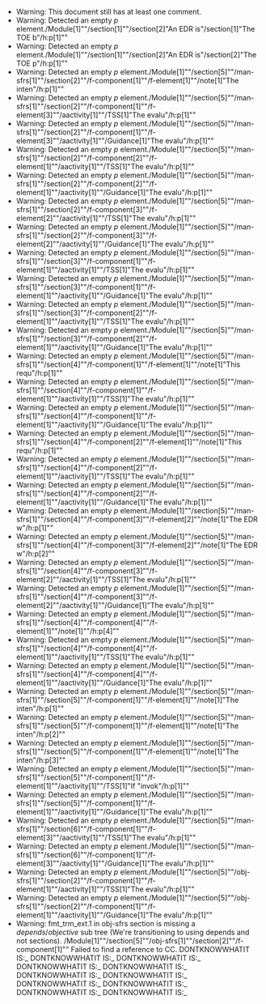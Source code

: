 * Warning: This document still has at least one comment.
* Warning: Detected an empty _p_ element./Module[1]""/section[1]""/section[2]"An EDR is"/section[1]"The TOE b"/h:p[1]""
* Warning: Detected an empty _p_ element./Module[1]""/section[1]""/section[2]"An EDR is"/section[2]"The TOE p"/h:p[1]""
* Warning: Detected an empty _p_ element./Module[1]""/section[5]""/man-sfrs[1]""/section[2]""/f-component[1]""/f-element[1]""/note[1]"The inten"/h:p[1]""
* Warning: Detected an empty _p_ element./Module[1]""/section[5]""/man-sfrs[1]""/section[2]""/f-component[1]""/f-element[3]""/aactivity[1]""/TSS[1]"The evalu"/h:p[1]""
* Warning: Detected an empty _p_ element./Module[1]""/section[5]""/man-sfrs[1]""/section[2]""/f-component[1]""/f-element[3]""/aactivity[1]""/Guidance[1]"The evalu"/h:p[1]""
* Warning: Detected an empty _p_ element./Module[1]""/section[5]""/man-sfrs[1]""/section[2]""/f-component[2]""/f-element[1]""/aactivity[1]""/TSS[1]"The evalu"/h:p[1]""
* Warning: Detected an empty _p_ element./Module[1]""/section[5]""/man-sfrs[1]""/section[2]""/f-component[2]""/f-element[1]""/aactivity[1]""/Guidance[1]"The evalu"/h:p[1]""
* Warning: Detected an empty _p_ element./Module[1]""/section[5]""/man-sfrs[1]""/section[2]""/f-component[3]""/f-element[2]""/aactivity[1]""/TSS[1]"The evalu"/h:p[1]""
* Warning: Detected an empty _p_ element./Module[1]""/section[5]""/man-sfrs[1]""/section[2]""/f-component[3]""/f-element[2]""/aactivity[1]""/Guidance[1]"The evalu"/h:p[1]""
* Warning: Detected an empty _p_ element./Module[1]""/section[5]""/man-sfrs[1]""/section[3]""/f-component[1]""/f-element[1]""/aactivity[1]""/TSS[1]"The evalu"/h:p[1]""
* Warning: Detected an empty _p_ element./Module[1]""/section[5]""/man-sfrs[1]""/section[3]""/f-component[1]""/f-element[1]""/aactivity[1]""/Guidance[1]"The evalu"/h:p[1]""
* Warning: Detected an empty _p_ element./Module[1]""/section[5]""/man-sfrs[1]""/section[3]""/f-component[2]""/f-element[1]""/aactivity[1]""/TSS[1]"The evalu"/h:p[1]""
* Warning: Detected an empty _p_ element./Module[1]""/section[5]""/man-sfrs[1]""/section[3]""/f-component[2]""/f-element[1]""/aactivity[1]""/Guidance[1]"The evalu"/h:p[1]""
* Warning: Detected an empty _p_ element./Module[1]""/section[5]""/man-sfrs[1]""/section[4]""/f-component[1]""/f-element[1]""/note[1]"This requ"/h:p[1]""
* Warning: Detected an empty _p_ element./Module[1]""/section[5]""/man-sfrs[1]""/section[4]""/f-component[1]""/f-element[1]""/aactivity[1]""/TSS[1]"The evalu"/h:p[1]""
* Warning: Detected an empty _p_ element./Module[1]""/section[5]""/man-sfrs[1]""/section[4]""/f-component[1]""/f-element[1]""/aactivity[1]""/Guidance[1]"The evalu"/h:p[1]""
* Warning: Detected an empty _p_ element./Module[1]""/section[5]""/man-sfrs[1]""/section[4]""/f-component[2]""/f-element[1]""/note[1]"This requ"/h:p[1]""
* Warning: Detected an empty _p_ element./Module[1]""/section[5]""/man-sfrs[1]""/section[4]""/f-component[2]""/f-element[1]""/aactivity[1]""/TSS[1]"The evalu"/h:p[1]""
* Warning: Detected an empty _p_ element./Module[1]""/section[5]""/man-sfrs[1]""/section[4]""/f-component[2]""/f-element[1]""/aactivity[1]""/Guidance[1]"The evalu"/h:p[1]""
* Warning: Detected an empty _p_ element./Module[1]""/section[5]""/man-sfrs[1]""/section[4]""/f-component[3]""/f-element[2]""/note[1]"The EDR w"/h:p[1]""
* Warning: Detected an empty _p_ element./Module[1]""/section[5]""/man-sfrs[1]""/section[4]""/f-component[3]""/f-element[2]""/note[1]"The EDR w"/h:p[2]""
* Warning: Detected an empty _p_ element./Module[1]""/section[5]""/man-sfrs[1]""/section[4]""/f-component[3]""/f-element[2]""/aactivity[1]""/TSS[1]"The evalu"/h:p[1]""
* Warning: Detected an empty _p_ element./Module[1]""/section[5]""/man-sfrs[1]""/section[4]""/f-component[3]""/f-element[2]""/aactivity[1]""/Guidance[1]"The evalu"/h:p[1]""
* Warning: Detected an empty _p_ element./Module[1]""/section[5]""/man-sfrs[1]""/section[4]""/f-component[4]""/f-element[1]""/note[1]""/h:p[4]""
* Warning: Detected an empty _p_ element./Module[1]""/section[5]""/man-sfrs[1]""/section[4]""/f-component[4]""/f-element[1]""/aactivity[1]""/TSS[1]"The evalu"/h:p[1]""
* Warning: Detected an empty _p_ element./Module[1]""/section[5]""/man-sfrs[1]""/section[4]""/f-component[4]""/f-element[1]""/aactivity[1]""/Guidance[1]"The evalu"/h:p[1]""
* Warning: Detected an empty _p_ element./Module[1]""/section[5]""/man-sfrs[1]""/section[5]""/f-component[1]""/f-element[1]""/note[1]"The inten"/h:p[1]""
* Warning: Detected an empty _p_ element./Module[1]""/section[5]""/man-sfrs[1]""/section[5]""/f-component[1]""/f-element[1]""/note[1]"The inten"/h:p[2]""
* Warning: Detected an empty _p_ element./Module[1]""/section[5]""/man-sfrs[1]""/section[5]""/f-component[1]""/f-element[1]""/note[1]"The inten"/h:p[3]""
* Warning: Detected an empty _p_ element./Module[1]""/section[5]""/man-sfrs[1]""/section[5]""/f-component[1]""/f-element[1]""/aactivity[1]""/TSS[1]"If "invok"/h:p[1]""
* Warning: Detected an empty _p_ element./Module[1]""/section[5]""/man-sfrs[1]""/section[5]""/f-component[1]""/f-element[1]""/aactivity[1]""/Guidance[1]"The evalu"/h:p[1]""
* Warning: Detected an empty _p_ element./Module[1]""/section[5]""/man-sfrs[1]""/section[6]""/f-component[1]""/f-element[3]""/aactivity[1]""/TSS[1]"The evalu"/h:p[1]""
* Warning: Detected an empty _p_ element./Module[1]""/section[5]""/man-sfrs[1]""/section[6]""/f-component[1]""/f-element[3]""/aactivity[1]""/Guidance[1]"The evalu"/h:p[1]""
* Warning: Detected an empty _p_ element./Module[1]""/section[5]""/obj-sfrs[1]""/section[2]""/f-component[1]""/f-element[1]""/aactivity[1]""/TSS[1]"The evalu"/h:p[1]""
* Warning: Detected an empty _p_ element./Module[1]""/section[5]""/obj-sfrs[1]""/section[2]""/f-component[1]""/f-element[1]""/aactivity[1]""/Guidance[1]"The evalu"/h:p[1]""
* Warning: fmt_trm_ext.1 in obj-sfrs section is missing a _depends_/_objective_ sub tree (We're transitioning to using depends and not sections). /Module[1]""/section[5]""/obj-sfrs[1]""/section[2]""/f-component[1]""
 Failed to find a reference to CC.
DONTKNOWWHATIT IS:_
DONTKNOWWHATIT IS:_
DONTKNOWWHATIT IS:_
DONTKNOWWHATIT IS:_
DONTKNOWWHATIT IS:_
DONTKNOWWHATIT IS:_
DONTKNOWWHATIT IS:_
DONTKNOWWHATIT IS:_
DONTKNOWWHATIT IS:_
DONTKNOWWHATIT IS:_
DONTKNOWWHATIT IS:_
